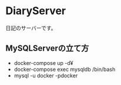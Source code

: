 # DiaryServer
日記のサーバーです。

## MySQLServerの立て方
- docker-compose up -d¥
- docker-compose exec mysqldb /bin/bash
- mysql -u docker -pdocker
